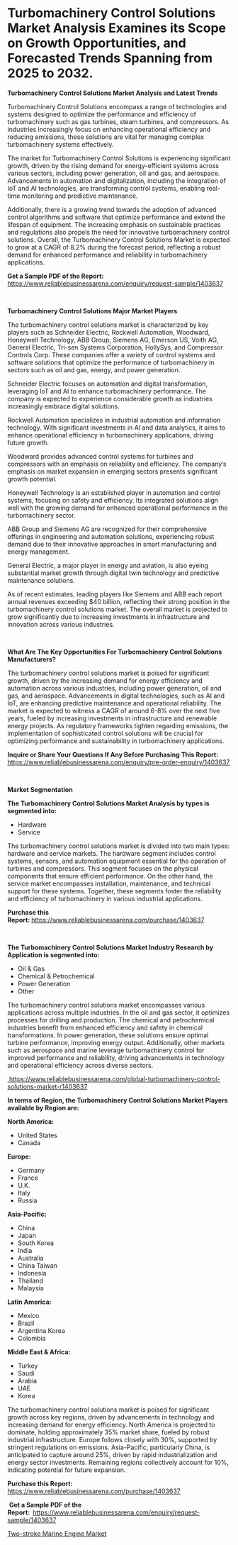 <p><h1>Turbomachinery Control Solutions Market Analysis Examines its Scope on Growth Opportunities, and Forecasted Trends Spanning from 2025 to 2032.</h1></p><p><strong>Turbomachinery Control Solutions Market Analysis and Latest Trends</strong></p>
<p><p>Turbomachinery Control Solutions encompass a range of technologies and systems designed to optimize the performance and efficiency of turbomachinery such as gas turbines, steam turbines, and compressors. As industries increasingly focus on enhancing operational efficiency and reducing emissions, these solutions are vital for managing complex turbomachinery systems effectively. </p><p>The market for Turbomachinery Control Solutions is experiencing significant growth, driven by the rising demand for energy-efficient systems across various sectors, including power generation, oil and gas, and aerospace. Advancements in automation and digitalization, including the integration of IoT and AI technologies, are transforming control systems, enabling real-time monitoring and predictive maintenance.</p><p>Additionally, there is a growing trend towards the adoption of advanced control algorithms and software that optimize performance and extend the lifespan of equipment. The increasing emphasis on sustainable practices and regulations also propels the need for innovative turbomachinery control solutions. Overall, the Turbomachinery Control Solutions Market is expected to grow at a CAGR of 8.2% during the forecast period, reflecting a robust demand for enhanced performance and reliability in turbomachinery applications.</p></p>
<p><strong>Get a Sample PDF of the Report:&nbsp;</strong> <a href="https://www.reliablebusinessarena.com/enquiry/request-sample/1403637?utm_campaign=3442&utm_medium=2&utm_source=Github&utm_content=ia&utm_term=28032025&utm_id=turbomachinery-control-solutions">https://www.reliablebusinessarena.com/enquiry/request-sample/1403637</a></p>
<p>&nbsp;</p>
<p><strong>Turbomachinery Control Solutions Major Market Players</strong></p>
<p><p>The turbomachinery control solutions market is characterized by key players such as Schneider Electric, Rockwell Automation, Woodward, Honeywell Technology, ABB Group, Siemens AG, Emerson US, Voith AG, General Electric, Tri-sen Systems Corporation, HollySys, and Compressor Controls Corp. These companies offer a variety of control systems and software solutions that optimize the performance of turbomachinery in sectors such as oil and gas, energy, and power generation.</p><p>Schneider Electric focuses on automation and digital transformation, leveraging IoT and AI to enhance turbomachinery performance. The company is expected to experience considerable growth as industries increasingly embrace digital solutions.</p><p>Rockwell Automation specializes in industrial automation and information technology. With significant investments in AI and data analytics, it aims to enhance operational efficiency in turbomachinery applications, driving future growth.</p><p>Woodward provides advanced control systems for turbines and compressors with an emphasis on reliability and efficiency. The company’s emphasis on market expansion in emerging sectors presents significant growth potential.</p><p>Honeywell Technology is an established player in automation and control systems, focusing on safety and efficiency. Its integrated solutions align well with the growing demand for enhanced operational performance in the turbomachinery sector.</p><p>ABB Group and Siemens AG are recognized for their comprehensive offerings in engineering and automation solutions, experiencing robust demand due to their innovative approaches in smart manufacturing and energy management.</p><p>General Electric, a major player in energy and aviation, is also eyeing substantial market growth through digital twin technology and predictive maintenance solutions.</p><p>As of recent estimates, leading players like Siemens and ABB each report annual revenues exceeding $40 billion, reflecting their strong position in the turbomachinery control solutions market. The overall market is projected to grow significantly due to increasing investments in infrastructure and innovation across various industries.</p></p>
<p>&nbsp;</p>
<p><strong>What Are The Key Opportunities For Turbomachinery Control Solutions Manufacturers?</strong></p>
<p><p>The turbomachinery control solutions market is poised for significant growth, driven by the increasing demand for energy efficiency and automation across various industries, including power generation, oil and gas, and aerospace. Advancements in digital technologies, such as AI and IoT, are enhancing predictive maintenance and operational reliability. The market is expected to witness a CAGR of around 6-8% over the next five years, fueled by increasing investments in infrastructure and renewable energy projects. As regulatory frameworks tighten regarding emissions, the implementation of sophisticated control solutions will be crucial for optimizing performance and sustainability in turbomachinery applications.</p></p>
<p><strong>Inquire or Share Your Questions If Any Before Purchasing This Report:</strong> <a href="https://www.reliablebusinessarena.com/enquiry/pre-order-enquiry/1403637?utm_campaign=3442&utm_medium=2&utm_source=Github&utm_content=ia&utm_term=28032025&utm_id=turbomachinery-control-solutions">https://www.reliablebusinessarena.com/enquiry/pre-order-enquiry/1403637</a></p>
<p>&nbsp;</p>
<p><strong>Market Segmentation</strong></p>
<p><strong>The Turbomachinery Control Solutions Market Analysis by types is segmented into:</strong></p>
<p><ul><li>Hardware</li><li>Service</li></ul></p>
<p><p>The turbomachinery control solutions market is divided into two main types: hardware and service markets. The hardware segment includes control systems, sensors, and automation equipment essential for the operation of turbines and compressors. This segment focuses on the physical components that ensure efficient performance. On the other hand, the service market encompasses installation, maintenance, and technical support for these systems. Together, these segments foster the reliability and efficiency of turbomachinery in various industrial applications.</p></p>
<p><strong>Purchase this Report:&nbsp;</strong><a href="https://www.reliablebusinessarena.com/purchase/1403637?utm_campaign=3442&utm_medium=2&utm_source=Github&utm_content=ia&utm_term=28032025&utm_id=turbomachinery-control-solutions">https://www.reliablebusinessarena.com/purchase/1403637</a></p>
<p>&nbsp;</p>
<p><strong>The Turbomachinery Control Solutions Market Industry Research by Application is segmented into:</strong></p>
<p><ul><li>Oil & Gas</li><li>Chemical & Petrochemical</li><li>Power Generation</li><li>Other</li></ul></p>
<p><p>The turbomachinery control solutions market encompasses various applications across multiple industries. In the oil and gas sector, it optimizes processes for drilling and production. The chemical and petrochemical industries benefit from enhanced efficiency and safety in chemical transformations. In power generation, these solutions ensure optimal turbine performance, improving energy output. Additionally, other markets such as aerospace and marine leverage turbomachinery control for improved performance and reliability, driving advancements in technology and operational efficiency across diverse sectors.</p></p>
<p><a href="https://www.reliablebusinessarena.com/global-turbomachinery-control-solutions-market-r1403637?utm_campaign=3442&utm_medium=2&utm_source=Github&utm_content=ia&utm_term=28032025&utm_id=turbomachinery-control-solutions">&nbsp;https://www.reliablebusinessarena.com/global-turbomachinery-control-solutions-market-r1403637</a></p>
<p><strong>In terms of Region, the Turbomachinery Control Solutions Market Players available by Region are:</strong></p>
<p>
    <p> <strong> North America: </strong>
        <ul>
            <li>United States</li>
            <li>Canada</li>
        </ul>
        </p> 
    <p> <strong> Europe: </strong>
        <ul>
            <li>Germany</li>
            <li>France</li>
            <li>U.K.</li>
            <li>Italy</li>
            <li>Russia</li>
        </ul>
        </p> 
    <p> <strong> Asia-Pacific: </strong>
        <ul>
            <li>China</li>
            <li>Japan</li>
            <li>South Korea</li>
            <li>India</li>
            <li>Australia</li>
            <li>China Taiwan</li>
            <li>Indonesia</li>
            <li>Thailand</li>
            <li>Malaysia</li>
        </ul>
        </p> 
    <p> <strong> Latin America: </strong>
        <ul>
            <li>Mexico</li>
            <li>Brazil</li>
            <li>Argentina Korea</li>
            <li>Colombia</li>
        </ul>
        </p> 
    <p> <strong> Middle East & Africa: </strong>
        <ul>
            <li>Turkey</li>
            <li>Saudi</li>
            <li>Arabia</li>
            <li>UAE</li>
            <li>Korea</li>
        </ul>
    </p>
    </p>
<p><p>The turbomachinery control solutions market is poised for significant growth across key regions, driven by advancements in technology and increasing demand for energy efficiency. North America is projected to dominate, holding approximately 35% market share, fueled by robust industrial infrastructure. Europe follows closely with 30%, supported by stringent regulations on emissions. Asia-Pacific, particularly China, is anticipated to capture around 25%, driven by rapid industrialization and energy sector investments. Remaining regions collectively account for 10%, indicating potential for future expansion.</p></p>
<p><strong>Purchase this Report: </strong><a href="https://www.reliablebusinessarena.com/purchase/1403637?utm_campaign=3442&utm_medium=2&utm_source=Github&utm_content=ia&utm_term=28032025&utm_id=turbomachinery-control-solutions">https://www.reliablebusinessarena.com/purchase/1403637</a></p>
<p>&nbsp;<strong>Get a Sample PDF of the Report:&nbsp;&nbsp;</strong><a href="https://www.reliablebusinessarena.com/enquiry/request-sample/1403637?utm_campaign=3442&utm_medium=2&utm_source=Github&utm_content=ia&utm_term=28032025&utm_id=turbomachinery-control-solutions">https://www.reliablebusinessarena.com/enquiry/request-sample/1403637</a></p>
<p><strong></strong></p>
<p><p><a href="https://github.com/merkinedry7b/Market-Research-Report-List-1/blob/main/two-stroke-marine-engine-market.md?utm_campaign=3442&utm_medium=2&utm_source=Github&utm_content=ia&utm_term=28032025&utm_id=turbomachinery-control-solutions">Two-stroke Marine Engine Market</a></p></p>
